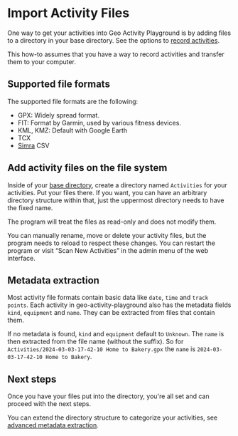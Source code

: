 # Import Activity Files

One way to get your activities into Geo Activity Playground is by adding files to a directory in your base directory. See the options to [record activities](record-activities.md).

This how-to assumes that you have a way to record activities and transfer them to your computer.

## Supported file formats

The supported file formats are the following:

- GPX: Widely spread format.
- FIT: Format by Garmin, used by various fitness devices.
- KML, KMZ: Default with Google Earth
- TCX
- [Simra](https://www.digital-future.berlin/forschung/projekte/simra/) CSV

## Add activity files on the file system

Inside of your [base directory](create-a-base-directory.md), create a directory named `Activities` for your activities. Put your files there. If you want, you can have an arbitrary directory structure within that, just the uppermost directory needs to have the fixed name.

The program will treat the files as read-only and does not modify them.

You can manually rename, move or delete your activity files, but the program needs to reload to respect these changes. You can restart the program or visit “Scan New Activities” in the admin menu of the web interface.

## Metadata extraction

Most activity file formats contain basic data like `date`, `time` and `track points`. Each activity in geo-activity-playground also has the metadata fields `kind`, `equipment` and `name`. They can be extracted from files that contain them.

If no metadata is found, `kind` and `equipment` default to `Unknown`. The `name` is then extracted from the file name (without the suffix).
So for `Activities/2024-03-03-17-42-10 Home to Bakery.gpx` the `name` is `2024-03-03-17-42-10 Home to Bakery`.

## Next steps

Once you have your files put into the directory, you're all set and can proceed with the next steps.

You can extend the directory structure to categorize your activities, see [advanced metadata extraction](advanced-metadata-extraction.md).
